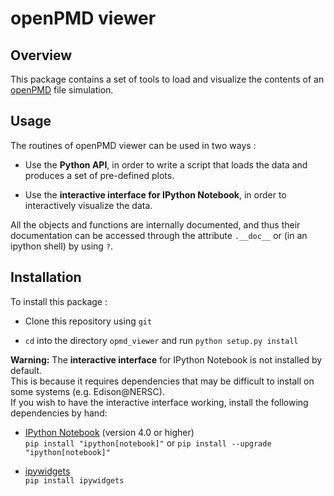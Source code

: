 # openPMD viewer


## Overview

This package contains a set of tools to load and visualize the contents of an
[openPMD](http://www.openpmd.org/#/start) file simulation.

## Usage

The routines of openPMD viewer can be used in two ways :

- Use the **Python API**, in order to write a script that loads the
  data and produces a set of pre-defined plots.

- Use the **interactive interface for IPython Notebook**, in order to interactively
visualize the data.

All the objects and functions are internally documented, and thus
their documentation can be accessed through the attribute `.__doc__`
or (in an ipython shell) by using `?`.

## Installation

To install this package :

- Clone this repository using `git`

- `cd` into the directory `opmd_viewer` and run `python setup.py install`

**Warning:** The **interactive interface** for IPython Notebook is not
installed by default.  
This is because it requires dependencies that may be difficult to
install on some systems (e.g. Edison@NERSC).  
If you wish to have the interactive interface working, install the
following dependencies by hand:

- [IPython Notebook](http://ipython.org/notebook.html)  (version 4.0
or higher)  
`pip install "ipython[notebook]"` or `pip install --upgrade "ipython[notebook]"`

- [ipywidgets](https://pypi.python.org/pypi/ipywidgets/4.0.2)  
`pip install ipywidgets`
